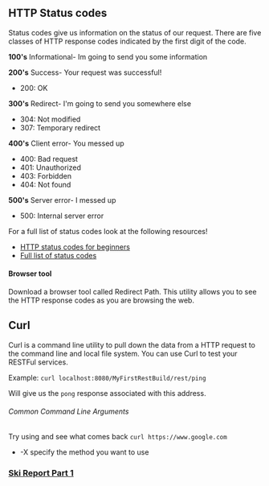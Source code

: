 ## HTTP Status codes
Status codes give us information on the status of our request. There are five classes of HTTP response codes indicated by the first digit of the code.

**100's**  Informational- Im going to send you some information

**200's**  Success- Your request was successful!  
* 200: OK  

**300's**  Redirect- I'm going to send you somewhere else  
* 304: Not modified  
* 307: Temporary redirect  

**400's** Client error- You messed up
* 400: Bad request
* 401: Unauthorized
* 403: Forbidden
* 404: Not found

**500's** Server error- I messed up
* 500: Internal server error

For a full list of status codes look at the following resources!
* [HTTP status codes for beginners][Status codes for beginners]
* [Full list of status codes][Full List]

#### Browser tool
Download a browser tool called Redirect Path. This utility allows you to see the HTTP response codes as you are browsing the web.

## Curl

Curl is a command line utility to pull down the data from a HTTP request to the command line and local file system. You can use Curl to test your RESTFul services.

Example: `curl localhost:8080/MyFirstRestBuild/rest/ping`

Will give us the `pong` response associated with this address.

###### Common Command Line Arguments

Try using and see what comes back `curl https://www.google.com`
- -X specify the method you want to use

### [Ski Report Part 1](exercises/SkiReportPart1.md)

[Status codes for beginners]:https://www.addedbytes.com/articles/for-beginners/http-status-codes/
[Full List]:http://www.restapitutorial.com/httpstatuscodes.html
